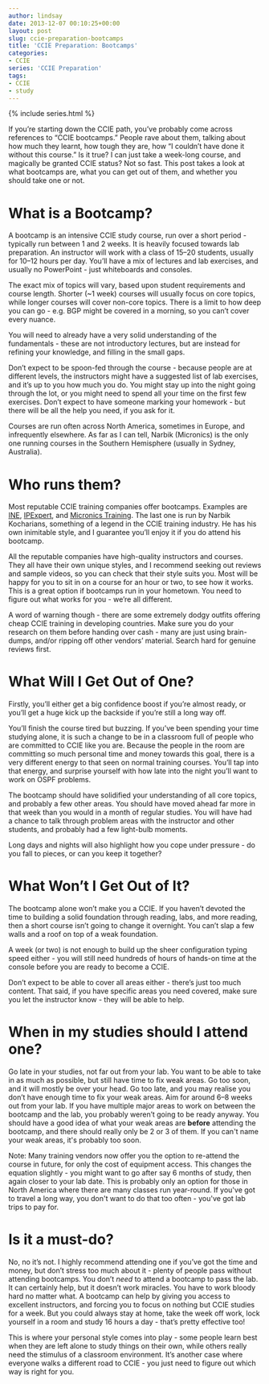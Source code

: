 ```yaml
---
author: lindsay
date: 2013-12-07 00:10:25+00:00
layout: post
slug: ccie-preparation-bootcamps
title: 'CCIE Preparation: Bootcamps'
categories:
- CCIE
series: 'CCIE Preparation'
tags:
- CCIE
- study
---
```


{% include series.html %}

If you’re starting down the CCIE path, you’ve probably come across references to “CCIE bootcamps.” People rave about them, talking about how much they learnt, how tough they are, how “I couldn’t have done it without this course.” Is it true? I can just take a week-long course, and magically be granted CCIE status? Not so fast. This post takes a look at what bootcamps are, what you can get out of them, and whether you should take one or not.


# What is a Bootcamp?


A bootcamp is an intensive CCIE study course, run over a short period - typically run between 1 and 2 weeks. It is heavily focused towards lab preparation. An instructor will work with a class of 15–20 students, usually for 10–12 hours per day. You’ll have a mix of lectures and lab exercises, and usually no PowerPoint - just whiteboards and consoles.

The exact mix of topics will vary, based upon student requirements and course length. Shorter (~1 week) courses will usually focus on core topics, while longer courses will cover non-core topics. There is a limit to how deep you can go - e.g. BGP might be covered in a morning, so you can’t cover every nuance.

You will need to already have a very solid understanding of the fundamentals - these are not introductory lectures, but are instead for refining your knowledge, and filling in the small gaps.

Don’t expect to be spoon-fed through the course - because people are at different levels, the instructors might have a suggested list of lab exercises, and it’s up to you how much you do. You might stay up into the night going through the lot, or you might need to spend all your time on the first few exercises. Don’t expect to have someone marking your homework - but there will be all the help you need, if you ask for it.

Courses are run often across North America, sometimes in Europe, and infrequently elsewhere. As far as I can tell, Narbik (Micronics) is the only one running courses in the Southern Hemisphere (usually in Sydney, Australia).


# Who runs them?


Most reputable CCIE training companies offer bootcamps. Examples are [INE](http://www.ine.com), [IPExpert](http://www.ipexpert.com), and [Micronics Training](http://www.micronicstraining.com). The last one is run by Narbik Kocharians, something of a legend in the CCIE training industry. He has his own inimitable style, and I guarantee you’ll enjoy it if you do attend his bootcamp.

All the reputable companies have high-quality instructors and courses. They all have their own unique styles, and I recommend seeking out reviews and sample videos, so you can check that their style suits you. Most will be happy for you to sit in on a course for an hour or two, to see how it works. This is a great option if bootcamps run in your hometown. You need to figure out what works for you - we’re all different.

A word of warning though - there are some extremely dodgy outfits offering cheap CCIE training in developing countries. Make sure you do your research on them before handing over cash - many are just using brain-dumps, and/or ripping off other vendors’ material. Search hard for genuine reviews first.


# What Will I Get Out of One?


Firstly, you’ll either get a big confidence boost if you’re almost ready, or you’ll get a huge kick up the backside if you’re still a long way off.

You’ll finish the course tired but buzzing. If you’ve been spending your time studying alone, it is such a change to be in a classroom full of people who are committed to CCIE like you are. Because the people in the room are committing so much personal time and money towards this goal, there is a very different energy to that seen on normal training courses. You’ll tap into that energy, and surprise yourself with how late into the night you’ll want to work on OSPF problems.

The bootcamp should have solidified your understanding of all core topics, and probably a few other areas. You should have moved ahead far more in that week than you would in a month of regular studies. You will have had a chance to talk through problem areas with the instructor and other students, and probably had a few light-bulb moments.

Long days and nights will also highlight how you cope under pressure - do you fall to pieces, or can you keep it together?


# What Won’t I Get Out of It?


The bootcamp alone won’t make you a CCIE. If you haven’t devoted the time to building a solid foundation through reading, labs, and more reading, then a short course isn’t going to change it overnight. You can’t slap a few walls and a roof on top of a weak foundation.

A week (or two) is not enough to build up the sheer configuration typing speed either - you will still need hundreds of hours of hands-on time at the console before you are ready to become a CCIE.

Don’t expect to be able to cover all areas either - there’s just too much content. That said, if you have specific areas you need covered, make sure you let the instructor know - they will be able to help.


# When in my studies should I attend one?


Go late in your studies, not far out from your lab. You want to be able to take in as much as possible, but still have time to fix weak areas. Go too soon, and it will mostly be over your head. Go too late, and you may realise you don’t have enough time to fix your weak areas. Aim for around 6–8 weeks out from your lab. If you have multiple major areas to work on between the bootcamp and the lab, you probably weren’t going to be ready anyway. You should have a good idea of what your weak areas are **before** attending the bootcamp, and there should really only be 2 or 3 of them. If you can't name your weak areas, it's probably too soon.

Note: Many training vendors now offer you the option to re-attend the course in future, for only the cost of equipment access. This changes the equation slightly - you might want to go after say 6 months of study, then again closer to your lab date. This is probably only an option for those in North America where there are many classes run year-round. If you've got to travel a long way, you don't want to do that too often - you've got lab trips to pay for.


# Is it a must-do?


No, no it’s not. I highly recommend attending one if you’ve got the time and money, but don’t stress too much about it - plenty of people pass without attending bootcamps. You don’t _need_ to attend a bootcamp to pass the lab. It can certainly help, but it doesn’t work miracles. You have to work bloody hard no matter what. A bootcamp can help by giving you access to excellent instructors, and forcing you to focus on nothing but CCIE studies for a week. But you could always stay at home, take the week off work, lock yourself in a room and study 16 hours a day - that’s pretty effective too!

This is where your personal style comes into play - some people learn best when they are left alone to study things on their own, while others really need the stimulus of a classroom environment. It’s another case where everyone walks a different road to CCIE - you just need to figure out which way is right for you.

